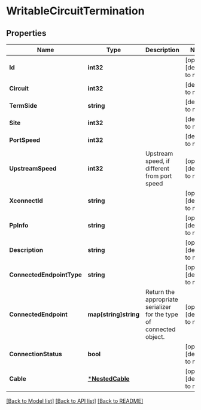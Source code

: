 # WritableCircuitTermination

## Properties
Name | Type | Description | Notes
------------ | ------------- | ------------- | -------------
**Id** | **int32** |  | [optional] [default to null]
**Circuit** | **int32** |  | [default to null]
**TermSide** | **string** |  | [default to null]
**Site** | **int32** |  | [default to null]
**PortSpeed** | **int32** |  | [default to null]
**UpstreamSpeed** | **int32** | Upstream speed, if different from port speed | [optional] [default to null]
**XconnectId** | **string** |  | [optional] [default to null]
**PpInfo** | **string** |  | [optional] [default to null]
**Description** | **string** |  | [optional] [default to null]
**ConnectedEndpointType** | **string** |  | [optional] [default to null]
**ConnectedEndpoint** | **map[string]string** |  Return the appropriate serializer for the type of connected object.  | [optional] [default to null]
**ConnectionStatus** | **bool** |  | [optional] [default to null]
**Cable** | [***NestedCable**](NestedCable.md) |  | [optional] [default to null]

[[Back to Model list]](../README.md#documentation-for-models) [[Back to API list]](../README.md#documentation-for-api-endpoints) [[Back to README]](../README.md)


